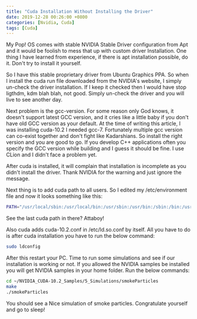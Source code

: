 ```yaml
---
title: "Cuda Installation Without Installing the Driver"
date: 2019-12-28 00:26:00 +0800
categories: [Nvidia, Cuda]
tags: [Cuda]
---
```


My Pop! OS comes with stable NVIDIA Stable Driver configuration from Apt and it would be foolish to mess that up with custom driver Installation. One thing I have learned from experience, if there is apt installation possible, do it. Don't try to install it yourself.

So I have this stable proprietary driver from Ubuntu Graphics PPA. So when I install the cuda run file downloaded from the NVIDIA's website, I simply un-check the driver installation. If I keep it checked then I would have stop ligthdm, kdm blah blah, not good. Simply un-check the driver and you will live to see another day.

Next problem is the gcc-version. For some reason only God knows, it doesn't support latest GCC version, and it cries like a little baby if you don't have old GCC version as your default. At the time of writing this article, I was installing cuda-10.2 I needed gcc-7. Fortunately multiple gcc version can co-exist together and don't fight like Kadarshians. So install the right version and you are good to go. If you develop C++ applications often you specify the GCC version while building and I guess it should be fine. I use CLion and I didn't face a problem yet.

After cuda is installed, it will complain that installation is incomplete as you didn't install the driver. Thank NVIDIA for the warning and just ignore the message.

Next thing is to add cuda path to all users. So I edited my /etc/environment file and now it looks something like this:
```bash
PATH="/usr/local/sbin:/usr/local/bin:/usr/sbin:/usr/bin:/sbin:/bin:/usr/games:/usr/local/games:/usr/local/cuda-10.2/bin"
```
See the last cuda path in there? Attaboy!

Also cuda adds cuda-10.2.conf in /etc/ld.so.conf by itself. All you have to do is after cuda installation you have to run the below command:
```bash
sudo ldconfig
```

After this restart your PC. Time to run some simulations and see if our installation is working or not. If you allowed the NVIDIA samples be installed you will get NVIDIA samples in your home folder. Run the below commands:
```bash
cd ~/NVIDIA_CUDA-10.2_Samples/5_Simulations/smokeParticles
make
./smokeParticles
```
You should see a Nice simulation of smoke particles. Congratulate yourself and go to sleep!
